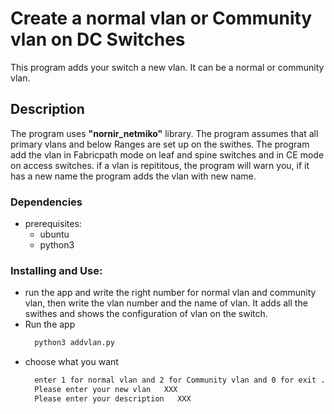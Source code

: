 # Create a normal vlan or Community vlan on DC Switches
This program adds your switch a new vlan. It can be a normal or community vlan.
## Description
The program uses **"nornir_netmiko"** library. The program assumes that all primary vlans and below Ranges are set up on the swithes.
The program add the vlan in Fabricpath mode on leaf and spine switches and in CE mode on access switches. if a vlan is repititous, the program will warn you, if it has a new name the program adds the vlan with new name. 
### Dependencies
* prerequisites:
  - ubuntu
  - python3 

### Installing and Use:
* run the app and write the right number for normal vlan and community vlan, then write the vlan number and the name of vlan. It adds all the swithes and shows the configuration of vlan on the switch.
* Run the app
   ```bash
     python3 addvlan.py
* choose what you want
   ```bash
     enter 1 for normal vlan and 2 for Community vlan and 0 for exit ...   0 or 1 or 2
     Please enter your new vlan   XXX
     Please enter your description   XXX


